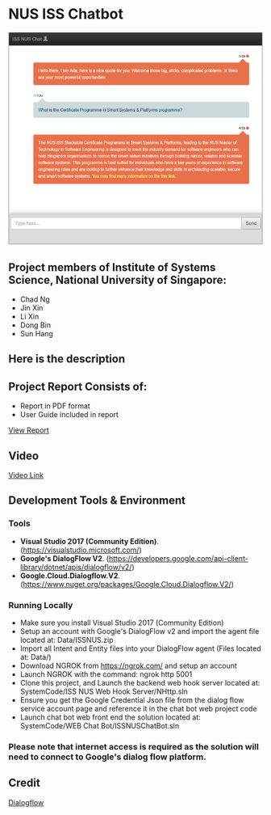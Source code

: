 # NUS ISS Chatbot

![logo](resources/chatbot.png)

## Project members of Institute of Systems Science, National University of Singapore:

* Chad Ng
* Jin Xin
* Li Xin
* Dong Bin
* Sun Hang

## Here is the description

## Project Report Consists of:
* Report in PDF format
* User Guide included in report

[View Report](https://github.com/superhell/IRS-RS-2019-05-31-IS1PT-GRP-Xmen-Chatbot/blob/master/ProjectReport/Report.pdf)
 

## Video
[Video Link](https://github.com/superhell/IRS-RS-2019-05-31-IS1PT-GRP-Xmen-Chatbot/blob/master/ProjectReport/video.mp4)

## Development Tools & Environment
### Tools
- **Visual Studio 2017 (Community Edition)**. (https://visualstudio.microsoft.com/) 
- **Google's DialogFlow V2**. (https://developers.google.com/api-client-library/dotnet/apis/dialogflow/v2/)
- **Google.Cloud.Dialogflow.V2**. (https://www.nuget.org/packages/Google.Cloud.Dialogflow.V2/)


### Running Locally
* Make sure you install Visual Studio 2017 (Community Edition)
* Setup an account with Google's DialogFlow v2 and import the agent file located at: Data/ISSNUS.zip
* Import all Intent and Entity files into your DialogFlow agent (Files located at:  Data/)
* Download NGROK from https://ngrok.com/ and setup an account 
* Launch NGROK with the command: ngrok http 5001
* Clone this project, and Launch the backend web hook server located at: SystemCode/ISS NUS Web Hook Server/NHttp.sln
* Ensure you get the Google Credential Json file from the dialog flow service account page and reference it in the chat bot web project code
* Launch chat bot web front end the solution located at: SystemCode/WEB Chat Bot/ISSNUSChatBot.sln

### Please note that internet access is required as the solution will need to connect to Google's dialog flow platform. 

## Credit
[Dialogflow](https://dialogflow.com/)

